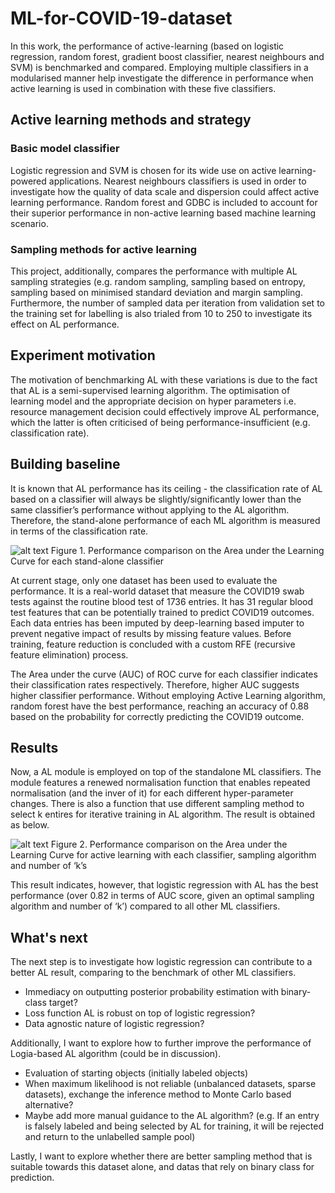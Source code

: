 # ML-for-COVID-19-dataset
In this work, the performance of active-learning (based on logistic regression, random forest, gradient boost classifier, nearest neighbours and SVM) is benchmarked and compared. Employing multiple classifiers in a modularised manner help investigate the difference in performance when active learning is used in combination with these five classifiers. 
## Active learning methods and strategy
### Basic model classifier
Logistic regression and SVM is chosen for its wide use on active learning-powered applications. Nearest neighbours classifiers is used in order to investigate how the quality of data scale and dispersion could affect active learning performance. Random forest and GDBC is included to account for their superior performance in non-active learning based machine learning scenario. 
### Sampling methods for active learning
This project, additionally, compares the performance with multiple AL sampling strategies (e.g. random sampling, sampling based on entropy, sampling based on minimised standard deviation and margin sampling. Furthermore, the number of sampled data per iteration from validation set to the training set for labelling is also trialed from 10 to 250 to investigate its effect on AL performance. 
## Experiment motivation
The motivation of benchmarking AL with these variations is due to the fact that AL is a semi-supervised learning algorithm. The optimisation of learning model and the appropriate decision on hyper parameters i.e. resource management decision could effectively improve AL performance, which the latter is often criticised of being performance-insufficient (e.g. classification rate).
## Building baseline
It is known that AL performance has its ceiling - the classification rate of AL based on a classifier will always be slightly/significantly lower than the same classifier’s performance without applying to the AL algorithm. Therefore, the stand-alone performance of each ML algorithm is measured in terms of the classification rate. 

![alt text](https://github.com/WenxuanHuang/ML-for-COVID-19-dataset/blob/a8b9a8a95e08022f73a8ee4f41fd8fa4fc890d64/Graphs/ML_result.jpeg?raw=true)
Figure 1. Performance comparison on the Area under the Learning Curve for each stand-alone classifier

At current stage, only one dataset has been used to evaluate the performance. It is a real-world dataset that measure the COVID19 swab tests against the routine blood test of 1736 entries. It has 31 regular blood test features that can be potentially trained to predict COVID19 outcomes. Each data entries has been imputed by deep-learning based imputer to prevent negative impact of results by missing feature values. Before training, feature reduction is concluded with a custom RFE (recursive feature elimination) process. 

The Area under the curve (AUC) of ROC curve for each classifier indicates their classification rates respectively. Therefore, higher AUC suggests higher classifier performance. Without employing Active Learning algorithm, random forest have the best performance, reaching an accuracy of 0.88 based on the probability for correctly predicting the COVID19 outcome. 

## Results
Now, a AL module is employed on top of the standalone ML classifiers. The module features a renewed normalisation function that enables repeated normalisation (and the inver of it) for each different hyper-parameter changes. There is also a function that use different sampling method to select k entires for iterative training in AL algorithm. The result is obtained as below.

![alt text](https://github.com/WenxuanHuang/ML-for-COVID-19-dataset/blob/5e0ca3ba53f07d9d0def71860c0c2fda1876c03f/Graphs/AL_result.png?raw=true)
Figure 2. Performance comparison on the Area under the Learning Curve for active learning with each classifier, sampling algorithm and number of ‘k’s

This result indicates, however, that logistic regression with AL has the best performance (over 0.82 in terms of AUC score, given an optimal sampling algorithm and number of ‘k’) compared to all other ML classifiers.

## What's next
The next step is to investigate how logistic regression can contribute to a better AL result, comparing to the benchmark of other ML classifiers. 

- Immediacy on outputting posterior probability estimation with binary-class target?
- Loss function AL is robust on top of logistic regression?
- Data agnostic nature of logistic regression?

Additionally, I want to explore how to further improve the performance of Logia-based AL algorithm (could be in discussion). 

- Evaluation of starting objects (initially labeled objects)
- When maximum likelihood is not reliable (unbalanced datasets, sparse datasets), exchange the inference method to Monte Carlo based alternative?
- Maybe add more manual guidance to the AL algorithm? (e.g. If an entry is falsely labeled and being selected by AL for training, it will be rejected and return to the unlabelled sample pool) 

Lastly, I want to explore whether there are better sampling method that is suitable towards this dataset alone, and datas that rely on binary class for prediction. 